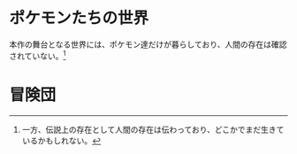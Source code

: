 # ポケモンたちの世界
本作の舞台となる世界には、ポケモン達だけが暮らしており、人間の存在は確認されていない。[^1]


[^1]:一方、伝説上の存在として人間の存在は伝わっており、どこかでまだ生きているかもしれない。

# 冒険団